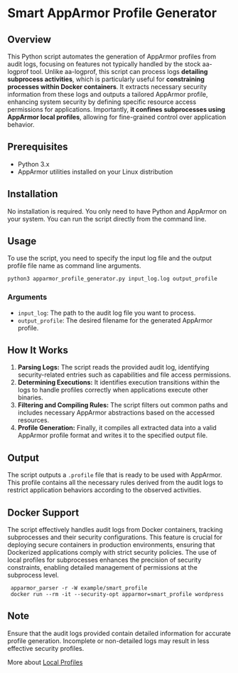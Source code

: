 # Smart AppArmor Profile Generator

## Overview

This Python script automates the generation of AppArmor profiles from audit logs, focusing on features not typically handled by the stock aa-logprof tool. Unlike aa-logprof, this script can process logs **detailing subprocess activities**, which is particularly useful for **constraining processes within Docker containers**. It extracts necessary security information from these logs and outputs a tailored AppArmor profile, enhancing system security by defining specific resource access permissions for applications. Importantly, **it confines subprocesses using AppArmor local profiles**, allowing for fine-grained control over application behavior.

## Prerequisites

- Python 3.x
- AppArmor utilities installed on your Linux distribution

## Installation

No installation is required. You only need to have Python and AppArmor on your system. You can run the script directly from the command line.

## Usage

To use the script, you need to specify the input log file and the output profile file name as command line arguments.

```bash
python3 apparmor_profile_generator.py input_log.log output_profile
```

### Arguments

- `input_log`: The path to the audit log file you want to process.
- `output_profile`: The desired filename for the generated AppArmor profile.

## How It Works
1. **Parsing Logs:** The script reads the provided audit log, identifying security-related entries such as capabilities and file access permissions.
2. **Determining Executions:** It identifies execution transitions within the logs to handle profiles correctly when applications execute other binaries.
3. **Filtering and Compiling Rules:** The script filters out common paths and includes necessary AppArmor abstractions based on the accessed resources.
4. **Profile Generation:** Finally, it compiles all extracted data into a valid AppArmor profile format and writes it to the specified output file.

## Output

The script outputs a `.profile` file that is ready to be used with AppArmor. This profile contains all the necessary rules derived from the audit logs to restrict application behaviors according to the observed activities.


## Docker Support

The script effectively handles audit logs from Docker containers, tracking subprocesses and their security configurations. This feature is crucial for deploying secure containers in production environments, ensuring that Dockerized applications comply with strict security policies. The use of local profiles for subprocesses enhances the precision of security constraints, enabling detailed management of permissions at the subprocess level.

     apparmor_parser -r -W example/smart_profile
     docker run --rm -it --security-opt apparmor=smart_profile wordpress

## Note

Ensure that the audit logs provided contain detailed information for accurate profile generation. Incomplete or non-detailed logs may result in less effective security profiles.

More about [Local Profiles](https://documentation.suse.com/sles/12-SP5/html/SLES-all/cha-apparmor-profiles.html#sec-apparmor-profiles-types-local)